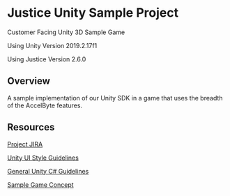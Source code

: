 # Justice Unity Sample Project

Customer Facing Unity 3D Sample Game

Using Unity Version 2019.2.17f1

Using Justice Version 2.6.0

## Overview
A sample implementation of our Unity SDK in a game that uses the breadth of the AccelByte features.

## Resources

[Project JIRA](https://accelbyte.atlassian.net/jira/software/projects/JUSP/boards/87/backlog)

[Unity UI Style Guidelines](https://accelbyte.atlassian.net/wiki/spaces/JUSP/pages/270336058/Unity+UI+Style+Creation+Guidelines)

[General Unity C# Guidelines](https://accelbyte.atlassian.net/wiki/spaces/JUSP/pages/270336058/Unity+UI+Style+Creation+Guidelines)

[Sample Game Concept](https://docs.google.com/document/d/1sPn66uOjR1__uV0AQKoVQ3zEXrYZgkInv2nX9LlJOYU/edit?usp=sharing)